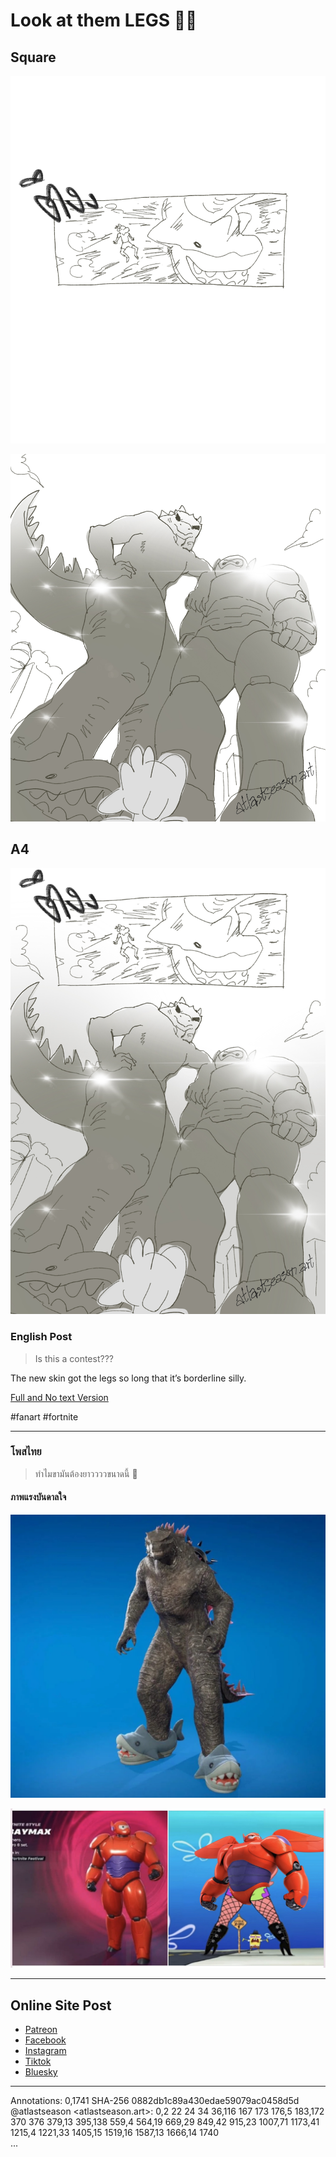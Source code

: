 # Look at them LEGS 🦵✨


## Square

![comic art, 2024, fanart, Look at them LEGS, Panel 1, Two characters, Giant foot nearly stepped on a Green Dragon](Giant_Gz_And_Bm-sq_pn-1.jpeg)

![comic art, 2024, fanart, Look at them LEGS, Panel 2, Two characters, Giant Lizard and Giant Robot, got a long legs and a Green Dragon looking up to them from the ground](Giant_Gz_And_Bm-sq_pn-2.jpeg)

## A4

![comic art, 2024, fanart, Look at them LEGS, Two characters, Giant Lizard and Giant Robot, got a long legs nearly stepped on a Green Dragon](Giant_Gz_And_Bm_publish.jpeg)

### English Post

> Is this a contest???

The new skin got the legs so long that it’s borderline silly.

[Full and No text Version](https://www.patreon.com/posts/full-look-at-117262405?utm_medium=clipboard_copy&utm_source=copyLink&utm_campaign=postshare_creator&utm_content=join_link)

#fanart #fortnite

---

### โพสไทย 

> ทำไมขามันต้องยาววววขนาดนี้ 🤣

#### ภาพแรงบันดาลใจ

![screenshot of godzilla skin wearing a shark slippers in fortnite game](in-game-look-of-the-fortnite-godzilla-skin-v0-idp6vjaow54e1.jpeg)

![screenshot of baymax skin from fortnite and another spongebob version that has his fishnet legs](Screenshot_2567-12-03_at_11.00.57.jpeg)

---

## Online Site Post

- [Patreon](https://www.patreon.com/posts/look-at-them-117263081?utm_medium=clipboard_copy&utm_source=copyLink&utm_campaign=postshare_creator&utm_content=join_link)
- [Facebook](https://www.facebook.com/photo.php?fbid=122130799112452244&set=pb.61563567321087.-2207520000&type=3)
- [Instagram](https://www.instagram.com/p/DDQnCr4zCJ6/?img_index=1)
- [Tiktok](https://www.tiktok.com/@atlastseason.art/photo/7445486370920893703)
- [Bluesky](https://bsky.app/profile/atlastseason.art/post/3lcokzg52vc2q)

---
Annotations: 0,1741 SHA-256 0882db1c89a430edae59079ac0458d5d  
@atlastseason <atlastseason.art>: 0,2 22 24 34 36,116 167 173 176,5 183,172 370 376 379,13 395,138 559,4 564,19 669,29 849,42 915,23 1007,71 1173,41 1215,4 1221,33 1405,15 1519,16 1587,13 1666,14 1740  
...
